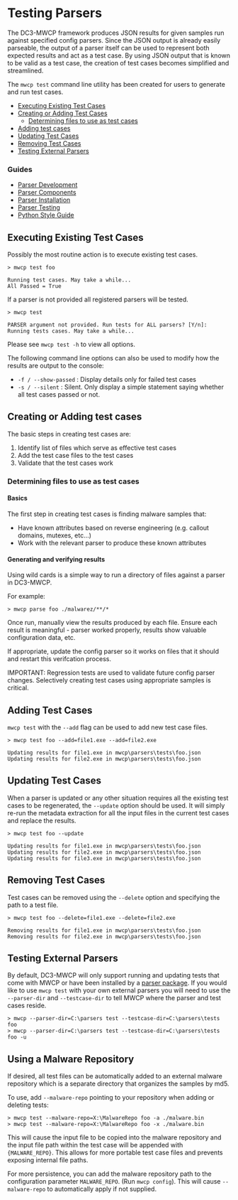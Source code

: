 # Testing Parsers

The DC3-MWCP framework produces JSON results for given samples
run against specified config parsers. Since the JSON output is already easily parseable,
the output of a parser itself can be used to represent both expected results and act as a test case.
By using JSON output that is known to be valid as a test case, the creation of test cases
becomes simplified and streamlined.

The `mwcp test` command line utility has been created for users to generate and run test cases.

- [Executing Existing Test Cases](#executing-existing-test-cases)
- [Creating or Adding Test Cases](#creating-or-adding-test-cases)
    - [Determining files to use as test cases](#determining-file-to-use-as-test-cases)
- [Adding test cases](#adding-test-cases)
- [Updating Test Cases](#updating-test-cases)
- [Removing Test Cases](#removing-test-cases)
- [Testing External Parsers](#testing-external-parsers)


### Guides
- [Parser Development](ParserDevelopment.md)
- [Parser Components](ParserComponents.md)
- [Parser Installation](ParserInstallation.md)
- [Parser Testing](ParserTesting.md)
- [Python Style Guide](PythonStyleGuide.md)


## Executing Existing Test Cases

Possibly the most routine action is to execute existing test cases.

```console
> mwcp test foo

Running test cases. May take a while...
All Passed = True
```

If a parser is not provided all registered parsers will be tested.

```console
> mwcp test

PARSER argument not provided. Run tests for ALL parsers? [Y/n]:
Running tests cases. May take a while...
```

Please see `mwcp test -h` to view all options.

The following command line options can also be used to modify how the results are output to the console:
* `-f / --show-passed` : Display details only for failed test cases
* `-s / --silent` : Silent. Only display a simple statement saying whether all test cases passed or not.

## Creating or Adding test cases

The basic steps in creating test cases are:
1. Identify list of files which serve as effective test cases
2. Add the test case files to the test cases
3. Validate that the test cases work


### Determining files to use as test cases

#### Basics

The first step in creating test cases is finding malware samples that:
* Have known attributes based on reverse engineering (e.g. callout domains, mutexes, etc...)
* Work with the relevant parser to produce these known attributes


#### Generating and verifying results

Using wild cards is a simple way to run a directory of files against a parser in DC3-MWCP.

For example:
```console
> mwcp parse foo ./malwarez/**/*
```

Once run, manually view the results produced by each file. Ensure each result is meaningful - 
parser worked properly, results show valuable configuration data, etc.

If appropriate, update the config parser so it works on files that it should and restart this verifcation process.

IMPORTANT: Regression tests are used to validate future config parser changes. 
Selectively creating test cases using appropriate samples is critical.


## Adding Test Cases

`mwcp test` with the `--add` flag can be used to add new test case files.

```console
> mwcp test foo --add=file1.exe --add=file2.exe

Updating results for file1.exe in mwcp\parsers\tests\foo.json
Updating results for file2.exe in mwcp\parsers\tests\foo.json
```

## Updating Test Cases

When a parser is updated or any other situation requires all the existing test cases to be regenerated, 
the `--update` option should be used. It will simply re-run the metadata
extraction for all the input files in the current test cases and replace the results.

```console
> mwcp test foo --update

Updating results for file1.exe in mwcp\parsers\tests\foo.json
Updating results for file2.exe in mwcp\parsers\tests\foo.json
Updating results for file3.exe in mwcp\parsers\tests\foo.json
```

## Removing Test Cases

Test cases can be removed using the `--delete` option and specifying the path to a test file.

```console
> mwcp test foo --delete=file1.exe --delete=file2.exe

Removing results for file1.exe in mwcp\parsers\tests\foo.json
Removing results for file2.exe in mwcp\parsers\tests\foo.json
```


## Testing External Parsers

By default, DC3-MWCP will only support running and updating tests that come with MWCP or have been
installed by a [parser package](ParserInstallation.md#formal-parser-packaging).
If you would like to use `mwcp test` with your own external parsers you will need
to use the `--parser-dir` and `--testcase-dir` to tell MWCP where the parser and test cases reside.

```console
> mwcp --parser-dir=C:\parsers test --testcase-dir=C:\parsers\tests foo
> mwcp --parser-dir=C:\parsers test --testcase-dir=C:\parsers\tests foo -u
```

## Using a Malware Repository

If desired, all test files can be automatically added to an external malware repository 
which is a separate directory that organizes the samples by md5.

To use, add `--malware-repo` pointing to your repository when adding or deleting tests:

```console
> mwcp test --malware-repo=X:\MalwareRepo foo -a ./malware.bin
> mwcp test --malware-repo=X:\MalwareRepo foo -x ./malware.bin
```

This will cause the input file to be copied into the malware repository
and the input file path within the test case will be appended with `{MALWARE_REPO}`.
This allows for more portable test case files and prevents exposing internal file paths.


For more persistence, you can add the malware repository path to the configuration parameter `MALWARE_REPO`.
(Run `mwcp config`). This will cause `--malware-repo` to automatically apply if not supplied. 

